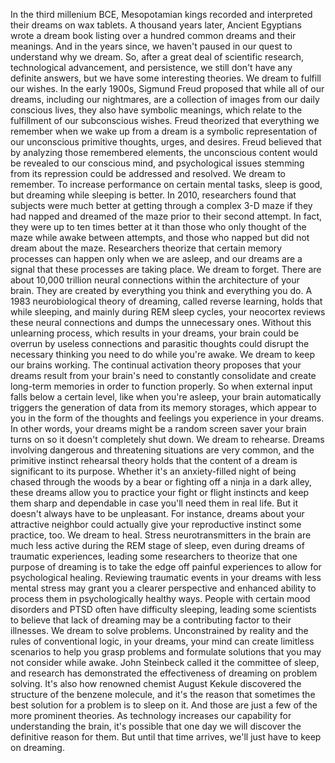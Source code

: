 
In the third millenium BCE,
Mesopotamian kings recorded and
interpreted their dreams on wax tablets.
A thousand years later,
Ancient Egyptians wrote a dream book
listing over a hundred common dreams
and their meanings.
And in the years since,
we haven&#39;t paused in our quest
to understand why we dream.
So, after a great deal
of scientific research,
technological advancement,
and persistence,
we still don&#39;t have any definite answers,
but we have some interesting theories.
We dream to fulfill our wishes.
In the early 1900s,
Sigmund Freud proposed that while all
of our dreams, including our nightmares,
are a collection of images
from our daily conscious lives,
they also have symbolic meanings,
which relate to the fulfillment
of our subconscious wishes.
Freud theorized that everything 
we remember when we wake up from a dream
is a symbolic representation
of our unconscious primitive thoughts,
urges, and desires.
Freud believed that by analyzing
those remembered elements,
the unconscious content would be revealed
to our conscious mind,
and psychological issues stemming
from its repression
could be addressed and resolved.
We dream to remember.
To increase performance 
on certain mental tasks,
sleep is good,
but dreaming while sleeping is better.
In 2010, researchers found
that subjects were much better 
at getting through a complex 3-D maze
if they had napped and dreamed
of the maze prior to their second attempt.
In fact, they were up to 
ten times better at it
than those who only thought of the maze
while awake between attempts,
and those who napped but did not dream
about the maze.
Researchers theorize that certain
memory processes
can happen only when we are asleep,
and our dreams are a signal
that these processes are taking place.
We dream to forget.
There are about 10,000 trillion 
neural connections
within the architecture of your brain.
They are created by everything you think
and everything you do.
A 1983 neurobiological theory of dreaming,
called reverse learning,
holds that while sleeping,
and mainly during REM sleep cycles,
your neocortex reviews 
these neural connections
and dumps the unnecessary ones.
Without this unlearning process,
which results in your dreams,
your brain could be overrun 
by useless connections
and parasitic thoughts could disrupt
the necessary thinking
you need to do while you&#39;re awake.
We dream to keep our brains working.
The continual activation theory proposes
that your dreams result
from your brain&#39;s need to constantly
consolidate and create long-term memories
in order to function properly.
So when external input falls
below a certain level,
like when you&#39;re asleep,
your brain automatically triggers
the generation of data 
from its memory storages,
which appear to you in the form of
the thoughts and feelings
you experience in your dreams.
In other words,
your dreams might be
a random screen saver your brain turns on
so it doesn&#39;t completely shut down.
We dream to rehearse.
Dreams involving dangerous and threatening
situations are very common,
and the primitive instinct 
rehearsal theory
holds that the content of a dream
is significant to its purpose.
Whether it&#39;s an anxiety-filled night of
being chased through the woods by a bear
or fighting off a ninja in a dark alley,
these dreams allow you to practice
your fight or flight instincts
and keep them sharp and dependable
in case you&#39;ll need them in real life.
But it doesn&#39;t always have 
to be unpleasant.
For instance, dreams 
about your attractive neighbor
could actually give your reproductive
instinct some practice, too.
We dream to heal.
Stress neurotransmitters in the brain
are much less active
during the REM stage of sleep,
even during dreams 
of traumatic experiences,
leading some researchers to theorize
that one purpose of dreaming is to take
the edge off painful experiences
to allow for psychological healing.
Reviewing traumatic events
in your dreams with less mental stress
may grant you a clearer perspective
and enhanced ability to process them
in psychologically healthy ways.
People with certain mood disorders
and PTSD often have difficulty sleeping,
leading some scientists to believe
that lack of dreaming
may be a contributing factor
to their illnesses.
We dream to solve problems.
Unconstrained by reality
and the rules of conventional logic,
in your dreams, your mind can create
limitless scenarios
to help you grasp problems
and formulate solutions
that you may not consider while awake.
John Steinbeck called it 
the committee of sleep,
and research has demonstrated
the effectiveness of dreaming 
on problem solving.
It&#39;s also how renowned chemist 
August Kekule
discovered the structure 
of the benzene molecule,
and it&#39;s the reason that sometimes 
the best solution for a problem
is to sleep on it.
And those are just a few of the more
prominent theories.
As technology increases our capability
for understanding the brain,
it&#39;s possible that one day
we will discover 
the definitive reason for them.
But until that time arrives,
we&#39;ll just have to keep on dreaming.
